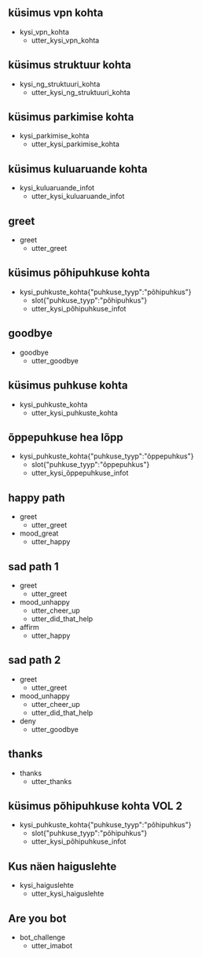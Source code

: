 ## küsimus vpn kohta

* kysi_vpn_kohta
  - utter_kysi_vpn_kohta

## küsimus struktuur kohta

* kysi_ng_struktuuri_kohta
  - utter_kysi_ng_struktuuri_kohta

## küsimus parkimise kohta

* kysi_parkimise_kohta
  - utter_kysi_parkimise_kohta

## küsimus kuluaruande kohta

* kysi_kuluaruande_infot
  - utter_kysi_kuluaruande_infot

## greet

* greet
	- utter_greet

## küsimus põhipuhkuse kohta

* kysi_puhkuste_kohta{"puhkuse_tyyp":"põhipuhkus"}
    - slot{"puhkuse_tyyp":"põhipuhkus"}
    - utter_kysi_põhipuhkuse_infot

## goodbye

* goodbye
  - utter_goodbye

## küsimus puhkuse kohta

* kysi_puhkuste_kohta
  - utter_kysi_puhkuste_kohta

## õppepuhkuse hea lõpp

* kysi_puhkuste_kohta{"puhkuse_tyyp":"õppepuhkus"}
    - slot{"puhkuse_tyyp":"õppepuhkus"}
    - utter_kysi_õppepuhkuse_infot

## happy path
* greet
  - utter_greet
* mood_great
  - utter_happy

## sad path 1
* greet
  - utter_greet
* mood_unhappy
  - utter_cheer_up
  - utter_did_that_help
* affirm
  - utter_happy

## sad path 2
* greet
  - utter_greet
* mood_unhappy
  - utter_cheer_up
  - utter_did_that_help
* deny
  - utter_goodbye

## thanks

* thanks
	- utter_thanks

## küsimus põhipuhkuse kohta VOL 2

* kysi_puhkuste_kohta{"puhkuse_tyyp":"põhipuhkus"}
    - slot{"puhkuse_tyyp":"põhipuhkus"}
    - utter_kysi_põhipuhkuse_infot

## Kus näen haiguslehte
* kysi_haiguslehte
	- utter_kysi_haiguslehte

## Are you bot

* bot_challenge
  - utter_imabot
